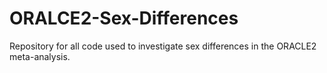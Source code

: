 # ORALCE2-Sex-Differences
Repository for all code used to investigate sex differences in the ORACLE2 meta-analysis.
